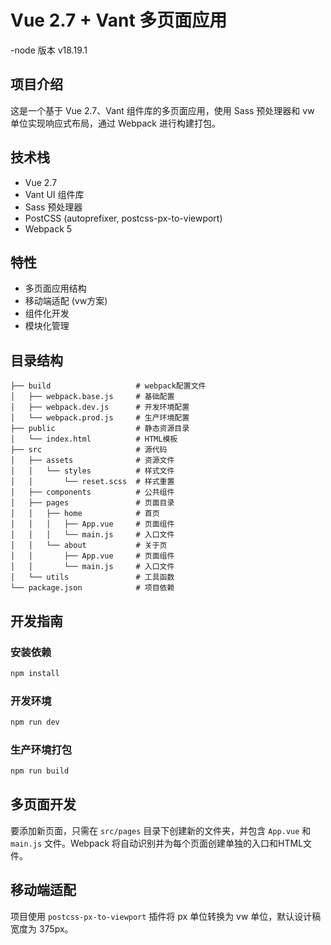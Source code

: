 <!--
 * @Description: 
 * @version: 
 * @Author: hean
 * @Date: 2025-05-22 09:47:18
 * @LastEditors: hean
 * @LastEditTime: 2025-06-23 11:11:47
-->
# Vue 2.7 + Vant 多页面应用
-node 版本 v18.19.1
## 项目介绍

这是一个基于 Vue 2.7、Vant 组件库的多页面应用，使用 Sass 预处理器和 vw 单位实现响应式布局，通过 Webpack 进行构建打包。

## 技术栈

- Vue 2.7
- Vant UI 组件库
- Sass 预处理器
- PostCSS (autoprefixer, postcss-px-to-viewport)
- Webpack 5

## 特性

- 多页面应用结构
- 移动端适配 (vw方案)
- 组件化开发
- 模块化管理

## 目录结构

```
├── build                   # webpack配置文件
│   ├── webpack.base.js     # 基础配置
│   ├── webpack.dev.js      # 开发环境配置
│   └── webpack.prod.js     # 生产环境配置
├── public                  # 静态资源目录
│   └── index.html          # HTML模板
├── src                     # 源代码
│   ├── assets              # 资源文件
│   │   └── styles          # 样式文件
│   │       └── reset.scss  # 样式重置
│   ├── components          # 公共组件
│   ├── pages               # 页面目录
│   │   ├── home            # 首页
│   │   │   ├── App.vue     # 页面组件
│   │   │   └── main.js     # 入口文件
│   │   └── about           # 关于页
│   │       ├── App.vue     # 页面组件
│   │       └── main.js     # 入口文件
│   └── utils               # 工具函数
└── package.json            # 项目依赖
```

## 开发指南

### 安装依赖

```bash
npm install
```

### 开发环境

```bash
npm run dev
```

### 生产环境打包

```bash
npm run build
```

## 多页面开发

要添加新页面，只需在 `src/pages` 目录下创建新的文件夹，并包含 `App.vue` 和 `main.js` 文件。Webpack 将自动识别并为每个页面创建单独的入口和HTML文件。

## 移动端适配

项目使用 `postcss-px-to-viewport` 插件将 px 单位转换为 vw 单位，默认设计稿宽度为 375px。